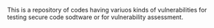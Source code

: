 This is a repository of codes having variuos kinds of vulnerabilities for testing secure code sodtware or for vulnerability assessment.
